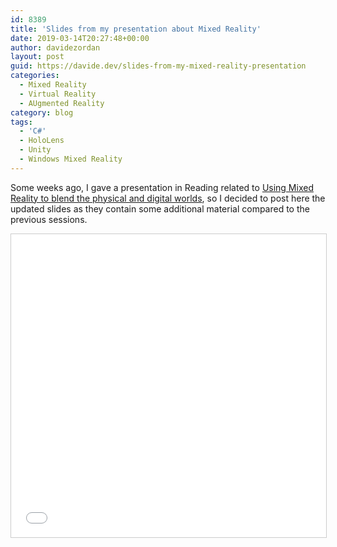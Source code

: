 ```yaml
---
id: 8389
title: 'Slides from my presentation about Mixed Reality'
date: 2019-03-14T20:27:48+00:00
author: davidezordan
layout: post
guid: https://davide.dev/slides-from-my-mixed-reality-presentation
categories:
  - Mixed Reality
  - Virtual Reality
  - AUgmented Reality
category: blog
tags:
  - 'C#'
  - HoloLens
  - Unity
  - Windows Mixed Reality
---
```

<p style="text-align: left;">Some weeks ago, I gave a presentation in Reading related to <a href="https://www.slideshare.net/DavideZordan1/https://www.slideshare.net/DavideZordan1/using-mixed-reality-to-blend-the-physical-and-digital-worlds" target="_blank" rel="noopener">Using Mixed Reality to blend the physical and digital worlds</a>, so I decided to post here the updated slides as they contain some additional material compared to the previous sessions.</p>
<iframe src="//www.slideshare.net/slideshow/embed_code/key/zeMsW5ujp94IUH" width="595" height="485" frameborder="0" marginwidth="0" marginheight="0" scrolling="no" style="border:1px solid #CCC; border-width:1px; margin-bottom:5px; max-width: 100%;" allowfullscreen> </iframe>
